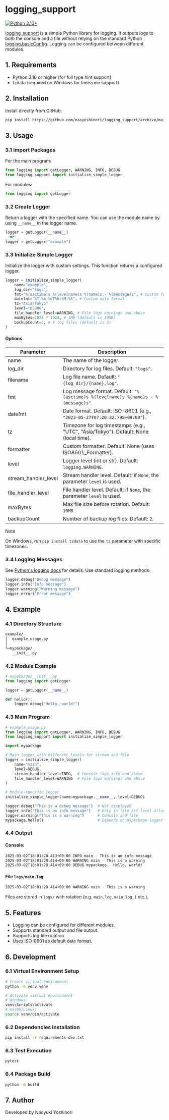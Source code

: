 # logging_support

[![Python 3.10+](https://img.shields.io/badge/python-3.10+-blue.svg)](https://www.python.org/downloads/)

[logging_support](https://github.com/naoyoshinori/logging_support) is a simple Python library for logging. It outputs logs to both the console and a file without relying on the standard Python [logging.basicConfig](https://docs.python.org/3/library/logging.html). Logging can be configured between different modules.

## 1. Requirements

- Python 3.10 or higher (for full type hint support)
- tzdata (required on Windows for timezone support)

## 2. Installation

Install directly from GitHub:

```bash
pip install https://github.com/naoyoshinori/logging_support/archive/main.zip
```

## 3. Usage

### 3.1 Import Packages

For the main program:

```python
from logging import getLogger, WARNING, INFO, DEBUG
from logging_support import initialize_simple_logger
```

For modules:

```python
from logging import getLogger
```

### 3.2 Create Logger

Return a logger with the specified name. You can use the module name by using `__name__` in the logger name.

```python
logger = getLogger(__name__)
  or
logger = getLogger("example")
```

### 3.3 Initialize Simple Logger

Initialize the logger with custom settings. This function returns a configured logger.

```python
logger = initialize_simple_logger(
    name="example",
    log_dir="logs",
    fmt="%(asctime)s %(levelname)s %(name)s - %(message)s", # Custom format
    datefmt="%Y-%m-%dT%H:%M:%S", # Custom date format
    tz="Asia/Tokyo"
    level="DEBUG",
    file_handler_level=WARNING, # File logs warnings and above
    maxBytes=1024 * 1024, # 1MB (default is 10MB)
    backupCount=5, # 5 log files (default is 2)
)
```

#### Options

| Parameter | Description |
|---|---|
| name | The name of the logger. |
| log_dir | Directory for log files. Default: `"logs"`. |
| filename | Log file name. Default: `"{log_dir}/{name}.log"`. |
| fmt | Log message format. Default: `"%(asctime)s %(levelname)s %(name)s - %(message)s"`. |
| datefmt | Date format. Default: ISO-8601 (e.g., `"2023-05-27T07:20:32.798+09:00"`). |
| tz | Timezone for log timestamps (e.g., "UTC", "Asia/Tokyo"). Default: None (local time). |
| formatter | Custom formatter. Default: None (uses ISO8601_Formatter). |
| level | Logger level (int or str). Default: `logging.WARNING`. |
| stream_handler_level | Stream handler level. Default: if `None`, the parameter `level` is used. |
| file_handler_level | File handler level. Default: if `None`, the parameter `level` is used. |
| maxBytes | Max file size before rotation. Default: `10MB`. |
| backupCount | Number of backup log files. Default: `2`. |

> [!NOTE]
> On Windows, run `pip install tzdata` to use the `tz` parameter with specific timezones.

### 3.4 Logging Messages

See [Python's logging docs](https://docs.python.org/3/library/logging.html) for details. Use standard logging methods:

```python
logger.debug("Debug message")
logger.info("Info message")
logger.warning("Warning message")
logger.error("Error message")
```

## 4. Example

### 4.1 Directory Structure

```bash
example/
│  example_usage.py
│  
└─mypackage/
   __init__.py
```

### 4.2 Module Example

```python
# mypackage/__init__.py
from logging import getLogger

logger = getLogger(__name__)

def hello():
    logger.debug("Hello, world!")
```

### 4.3 Main Program

```python
# example_usage.py
from logging import getLogger, WARNING, INFO, DEBUG
from logging_support import initialize_simple_logger

import mypackage

# Main logger with different levels for stream and file
logger = initialize_simple_logger(
    name="main",
    level=DEBUG,
    stream_handler_level=INFO,  # Console logs info and above
    file_handler_level=WARNING  # File logs warnings and above
)

# Module-specific logger
initialize_simple_logger(name=mypackage.__name__, level=DEBUG)

logger.debug("This is a debug message")  # Not displayed
logger.info("This is an info message")   # Only in file (if level allows)
logger.warning("This is a warning")      # Console and file
mypackage.hello()                        # Depends on mypackage logger
```

### 4.4 Output

#### Console:

```bash
2025-03-02T18:01:28.413+09:00 INFO main - This is an info message
2025-03-02T18:01:28.414+09:00 WARNING main - This is a warning
2025-03-02T18:01:28.414+09:00 DEBUG mypackage - Hello, world!
```

#### File `logs/main.log`:

```bash
2025-03-02T18:01:28.414+09:00 WARNING main - This is a warning
```

Files are stored in `logs/` with rotation (e.g. `main.log`, `main.log.1` etc.).

## 5. Features

- Logging can be configured for different modules.
- Supports standard output and file output.
- Supports log file rotation.
- Uses ISO-8601 as default date format.

## 6. Development

### 6.1 Virtual Environment Setup

```bash
# Create virtual environment
python -m venv venv

# Activate virtual environment
# Windows:
venv\Scripts\activate
# macOS/Linux:
source venv/bin/activate
```

### 6.2 Dependencies Installation

```bash
pip install -r requirements-dev.txt
```

### 6.3 Test Execution

```bash
pytest
```

### 6.4 Package Build

```bash
python -m build
```

## 7. Author
Developed by Naoyuki Yoshinori
